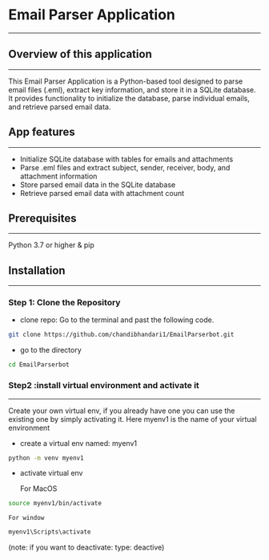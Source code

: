 # Email Parser Application
---
## Overview of this application
---
This Email Parser Application is a Python-based tool designed to parse email files (.eml), extract key information, and store it in a SQLite database. It provides functionality to initialize the database, parse individual emails, and retrieve parsed email data.

## App features
---
- Initialize SQLite database with tables for emails and attachments
- Parse .eml files and extract subject, sender, receiver, body, and attachment information
- Store parsed email data in the SQLite database
- Retrieve parsed email data with attachment count
## Prerequisites
---
Python 3.7 or higher & pip

## Installation
---
### Step 1: Clone the Repository
- clone repo: 
Go to the terminal and past the following code.
``` bash
git clone https://github.com/chandibhandari1/EmailParserbot.git
```
- go to the directory
``` bash
cd EmailParserbot
```

### Step2 :install virtual environment and activate it
---
Create your own virtual env, if you already have one you can use the existing one by simply activating it. Here myenv1 is the name of your virtual environment

- create a virtual env named: myenv1

``` bash 
python -m venv myenv1 
```

- activate virtual env

    For MacOS
``` bash
source myenv1/bin/activate
```
    For window
``` bash 
myenv1\Scripts\activate
```
(note: if you want to deactivate: type: deactive)


